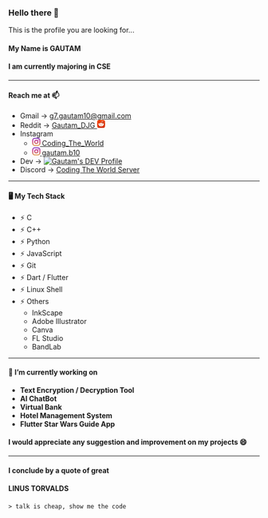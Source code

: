 ### Hello there 👋
This is the profile you are looking for...

#### My Name is **GAUTAM**

#### I am currently majoring in CSE

<hr>

#### Reach me at 📫
- Gmail -> g7.gautam10@gmail.com
- Reddit -> <a href="https://www.reddit.com/user/Gautam_DJG/"> Gautam_DJG <img src="https://github.com/gautam7-github/gautam7-github/blob/master/reddit.png"> </a>
- Instagram  
   - <a href="https://instagram.com/coding_the_world"> <img src="https://github.com/gautam7-github/gautam7-github/blob/master/instagram.png"> Coding_The_World </a> 
   - <a href="https://instagram.com/gautam.b10"> <img src="https://github.com/gautam7-github/gautam7-github/blob/master/instagram.png"> gautam.b10 </a>
- Dev -> <a href="https://dev.to/magnificio777"> <img src="https://d2fltix0v2e0sb.cloudfront.net/dev-badge.svg" alt="Gautam's DEV Profile" height="30" width="50"> </a>
- Discord -> <a href="https://discord.gg/tJEAaHU"> Coding The World Server </a>
<hr>

#### 🖥️ My Tech Stack

- ⚡ C
- ⚡ C++
- ⚡ Python
- ⚡ JavaScript
- ⚡ Git
- ⚡ Dart / Flutter
- ⚡ Linux Shell 
- ⚡ Others
   - InkScape
   - Adobe Illustrator
   - Canva 
   - FL Studio
   - BandLab
<hr>

#### 🔭 I’m currently working on
- **Text Encryption / Decryption Tool**
- **AI ChatBot**
- **Virtual Bank**
- **Hotel Management System**
- **Flutter Star Wars Guide App**

#### I would appreciate any suggestion and improvement on my projects 😄

<hr>

#### I conclude by a quote of great 
#### LINUS TORVALDS
    > talk is cheap, show me the code
    

    
<!--
**gautam7-github/gautam7-github** is a ✨ _special_ ✨ repository because its `README.md` (this file) appears on your GitHub profile.
 
Here are some ideas to get you started:

- 🔭 I’m currently working on ...
- 🌱 I’m currently learning ...
- 👯 I’m looking to collaborate on ...
- 🤔 I’m looking for help with ...
- 💬 Ask me about ...
- 📫 How to reach me: ...
- 😄 Pronouns: ...
- ⚡ Fun fact: ...
-->
